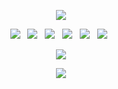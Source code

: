 <p align="center">
<img src="https://capsule-render.vercel.app/api?type=waving&color=0:8BC6D3,100:2596BE&height=200&section=header&text=Frontend-Developer!&fontSize=70&fontColor=ffff&fontAlignY=40&desc=SeongYeongJu&animation=fadeIn" />
</p>

<!-- <h3 align="center">😉Hi, I'm YeongJu!</h3>
<p align="center">
I enjoy developing in the front-end field!
Doing something challenging gives me energy. <br>
I really want to learn more and more and more....! <br>
🙋‍♂️ My tech blog here!
<a href="https://velog.io/@duroomi">
  <img src="https://img.shields.io/badge/velog-20C997?style=flat-square&logo=velog&logoColor=white"/>
</a>
</p>
<p align="center">

</p> -->

<!-- <h3 align="center"><b>Tech Stack</b></h3> -->
<p align="center">
<!-- <img src="https://img.shields.io/badge/HTML5-E34F26?style=flat-square&logo=HTML5&logoColor=white"/></a> &nbsp 
<img src="https://img.shields.io/badge/CSS3-1572B6?style=flat-square&logo=CSS3&logoColor=white"/></a> &nbsp-->
<img src="https://img.shields.io/badge/JavaScript-F7DF1E?style=flat-square&logo=JavaScript&logoColor=white"/></a> &nbsp
<img src="https://img.shields.io/badge/typescript-3178C6?style=flat-square&logo=typescript&logoColor=white"/></a> &nbsp
<img src="https://img.shields.io/badge/react-61DAFB?style=flat-square&logo=react&logoColor=white"/></a> &nbsp
<img src="https://img.shields.io/badge/redux-764ABC?style=flat-square&logo=redux&logoColor=white"/></a> &nbsp
<img src="https://img.shields.io/badge/reactquery-FF4154?style=flat-square&logo=reactquery&logoColor=white"/></a> &nbsp
<img src="https://img.shields.io/badge/firebase-FFCA28?style=flat-square&logo=firebase&logoColor=white"/></a> &nbsp
</p>

<p align="center">
<img src="https://github-readme-stats.vercel.app/api?username=SeongYeongJu&show_icons=true&theme=dracula" /> </p>
  
<p align="center">
<img src="https://github-readme-stats.vercel.app/api/top-langs/?username=SeongYeongJu&layout=compact&theme=dracula" /> </p>
